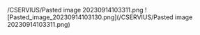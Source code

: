 
/CSERVIUS/Pasted image 20230914103311.png
![Pasted_image_20230914103130.png](/CSERVIUS/Pasted image 20230914103311.png)

